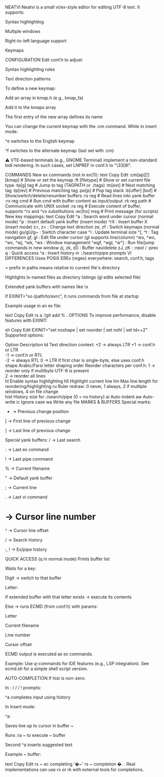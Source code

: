 NEATVI
Neatvi is a small vi/ex-style editor for editing UTF-8 text. It supports:

Syntax highlighting

Multiple windows

Right-to-left language support

Keymaps

CONFIGURATION
Edit conf.h to adjust:

Syntax highlighting rules

Text direction patterns

To define a new keymap:

Add an array in kmap.h (e.g., kmap_fa)

Add it to the kmaps array

The first entry of the new array defines its name

You can change the current keymap with the :cm command.
While in insert mode:

^e switches to the English keymap

^f switches to the alternate keymap (last set with :cm)

⚠️ VTE-based terminals (e.g., GNOME Terminal) implement a non-standard bidi rendering.
In such cases, set LNPREF in conf.h to "\33[8l".

COMMANDS
New ex commands (not in ex(1)):
text
Copy
Edit
:cm[ap][!] [kmap]     # Show or set the keymap
:ft [filetype]        # Show or set current file type
:ta[g] tag            # Jump to tag (TAGPATH or ./tags)
:tn[ext]              # Next matching tag
:tp[rev]              # Previous matching tag
:po[p]                # Pop tag stack
:b[uffer] [buf]       # Show/switch/delete/renumber buffers
:rs reg               # Read lines into yank buffer
:rx reg cmd           # Run cmd with buffer content as input/output
:rk reg path          # Communicate with UNIX socket
:ra reg               # Execute content of buffer, supports ^rx and ^vx substitutions
:ec[ho] msg           # Print message (for scripts)
New key mappings:
text
Copy
Edit
^a         : Search word under cursor (normal mode)
^p         : Insert default yank buffer (insert mode)
^rX        : Insert buffer X (insert mode)
z>, z<     : Change text direction
ze, zf     : Switch keymaps (normal mode)
gu/gU/g~   : Switch character case
^l         : Update terminal size
^], ^t     : Tag navigation
gf, gl     : Edit file under cursor (gl supports line/column)
^ws, ^wo, ^wc, ^wj, ^wk, ^wx  : Window management
^wgf, ^wgl, ^w^]              : Run file/jump commands in new window
zj, zk, zD : Buffer nav/delete
zJ, zK     : :next / :prev
q          : Quick access
^a         : Insert history in `:`/search/pipe prompts
VI DIFFERENCES
Uses POSIX EREs (regex) everywhere: search, conf.h, tags

= prefix in paths means relative to current file's directory

Highlights ls-named files as directory listings (gl edits selected file)

Extended yank buffers with names like \x

If EXINIT="so /path/to/exrc", it runs commands from file at startup

Example usage in an ex file:

text
Copy
Edit
rs a
:!git add %
.
OPTIONS
To improve performance, disable features with EXINIT:

sh
Copy
Edit
EXINIT="set noshape | set noorder | set nohl | set td=+2"
Supported options:

Option	Description
td	Text direction context:
+2 → always LTR	
+1 → conf.h or LTR	
-1 → conf.h or RTL	
-2 → always RTL	
0 → LTR if first char is single-byte, else uses conf.h	
shape	Arabic/Farsi letter shaping
order	Reorder characters per conf.h:
1 → reorder only if multibyte UTF-8 is present	
2 → reorder all lines	
hl	Enable syntax highlighting
hll	Highlight current line
lim	Max line length for reordering/highlighting
ru	Ruler redraw:
0 never, 1 always, 2 if multiple windows, 4 on file change	
hist	History size for :/search/pipe (0 = no history)
ai	Auto-indent
aw	Auto-write
ic	Ignore case
wa	Write any file
MARKS & BUFFERS
Special marks:
* → Previous change position

[ → First line of previous change

] → Last line of previous change

Special yank buffers:
/ → Last search

: → Last ex command

! → Last pipe command

% → Current filename

" → Default yank buffer

; → Current line

. → Last vi command

# → Cursor line number

^ → Cursor line offset

\/ → Search history

\:, \! → Ex/pipe history

QUICK ACCESS (q in normal mode)
Prints buffer list

Waits for a key:

Digit → switch to that buffer

Letter:

If extended buffer with that letter exists → execute its contents

Else → runs ECMD (from conf.h) with params:

Letter

Current filename

Line number

Cursor offset

ECMD output is executed as ex commands.

Example: Use q-commands for IDE features (e.g., LSP integration).
See ecmd.sh for a simple shell script version.

AUTO-COMPLETION
If hist is non-zero:

In : / / / ! prompts:

^a completes input using history

In insert mode:

^a:

Saves line up to cursor in buffer ~

Runs :ra \~ to execute \~ buffer

Second ^a inserts suggested text

Example \~ buffer:

text
Copy
Edit
rs \~
ec completing '�~'
rs ~
completion
�.
.
Real implementations can use rx or rk with external tools for completions.

